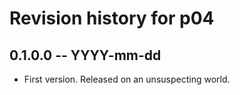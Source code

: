 # Revision history for p04

## 0.1.0.0 -- YYYY-mm-dd

* First version. Released on an unsuspecting world.
